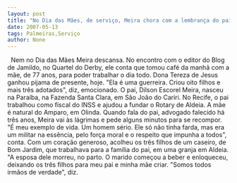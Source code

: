 ```yaml
---
layout: post
title: "No Dia das Mães, de serviço, Meira chora com a lembrança do pai"
date: 2007-05-13
tags: Palmeiras,Serviço
author: None
---
```

&nbsp;
Nem no Dia das M&atilde;es Meira descansa.
No encontro com o editor do Blog de Jamildo, no Quartel do Derby, ele conta que tomou caf&eacute; da manh&atilde; com a m&atilde;e, de 77 anos, para poder trabalhar o dia todo.
Dona Tereza de Jesus ganhou pijama de presente, hoje. &quot;Ela &eacute; uma guerreira. Criou oito filhos e mais tr&ecirc;s adotados&quot;, diz, emocionado.
O pai, Dilson Escorel Meira, nasceu na Para&iacute;ba, na Fazenda Santa Clara, em S&atilde;o Jo&atilde;o do Cariri. No Recife, o pai trabalhou como fiscal do INSS e ajudou a fundar o Rotary de Aldeia.
A m&atilde;e &eacute; natural do Amparo, em Olinda.
Quando fala do pai, advogado falecido h&aacute; tr&ecirc;s anos, Meira vai &agrave;s l&aacute;grimas e pede alguns minutos para se recompor. &quot;&Eacute; meu exemplo de vida. Um homem s&eacute;rio. Ele s&oacute; n&atilde;o tinha farda, mas era um militar na ess&ecirc;ncia, pelo for&ccedil;a moral e o respeito que impunha a todos&quot;, conta.
Com um cora&ccedil;&atilde;o generoso, acolheu os tr&ecirc;s filhos de um caseiro, de Bom Jardim, que trabalhava para a fam&iacute;lia do pai, em uma granja em Aldeia. &quot;A esposa dele morreu, no parto. O marido come&ccedil;ou a beber e enloqueceu, deixando os tr&ecirc;s filhos para meu pai e minha m&atilde;e criar. &quot;Somos todos irm&atilde;os de verdade&quot;, diz. 
